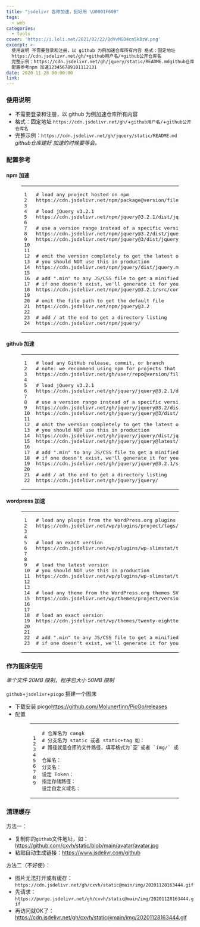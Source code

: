 ```yaml
---
title: "jsdelivr 各种加速，挺好用 \U0001F60B"
tags:
  - web
categories:
  - tools
cover: 'https://i.loli.net/2021/02/22/QdVvMGD4cm5kBzW.png'
excerpt: >-
  使用说明 不需要登录和注册，以 github 为例加速仓库所有内容 格式：固定地址
  https://cdn.jsdelivr.net/gh/+github用户名/+github公开仓库名
  完整示例：https://cdn.jsdelivr.net/gh/jquery/static/README.mdgithub仓库建好 加速的时候要等会。 
  配置参考npm 加速123456789101112131
date: 2020-11-28 00:00:00
link:
---
```


<h3 id="使用说明"><a href="#使用说明" class="headerlink" title="使用说明"></a>使用说明</h3><ul><li>不需要登录和注册，以 github 为例加速仓库所有内容</li><li>格式：固定地址 <code>https://cdn.jsdelivr.net/gh/</code>+<code>github用户名/</code>+<code>github公开仓库名</code></li><li>完整示例：<code>https://cdn.jsdelivr.net/gh/jquery/static/README.md</code><br><em>github仓库建好 加速的时候要等会。</em></li></ul><h3 id="配置参考"><a href="#配置参考" class="headerlink" title="配置参考"></a>配置参考</h3><h4 id="npm-加速"><a href="#npm-加速" class="headerlink" title="npm 加速"></a>npm 加速</h4><figure class="highlight md"><table><tbody><tr><td class="gutter"><pre><span class="line">1</span><br><span class="line">2</span><br><span class="line">3</span><br><span class="line">4</span><br><span class="line">5</span><br><span class="line">6</span><br><span class="line">7</span><br><span class="line">8</span><br><span class="line">9</span><br><span class="line">10</span><br><span class="line">11</span><br><span class="line">12</span><br><span class="line">13</span><br><span class="line">14</span><br><span class="line">15</span><br><span class="line">16</span><br><span class="line">17</span><br><span class="line">18</span><br><span class="line">19</span><br><span class="line">20</span><br><span class="line">21</span><br><span class="line">22</span><br><span class="line">23</span><br><span class="line">24</span><br></pre></td><td class="code"><pre><span class="line"><span class="section"># load any project hosted on npm</span></span><br><span class="line">https://cdn.jsdelivr.net/npm/package@version/file</span><br><span class="line"></span><br><span class="line"><span class="section"># load jQuery v3.2.1</span></span><br><span class="line">https://cdn.jsdelivr.net/npm/jquery@3.2.1/dist/jquery.min.js</span><br><span class="line"></span><br><span class="line"><span class="section"># use a version range instead of a specific version</span></span><br><span class="line">https://cdn.jsdelivr.net/npm/jquery@3.2/dist/jquery.min.js</span><br><span class="line">https://cdn.jsdelivr.net/npm/jquery@3/dist/jquery.min.js</span><br><span class="line"></span><br><span class="line"></span><br><span class="line"><span class="section"># omit the version completely to get the latest one</span></span><br><span class="line"><span class="section"># you should NOT use this in production</span></span><br><span class="line">https://cdn.jsdelivr.net/npm/jquery/dist/jquery.min.js</span><br><span class="line"></span><br><span class="line"><span class="section"># add ".min" to any JS/CSS file to get a minified version</span></span><br><span class="line"><span class="section"># if one doesn't exist, we'll generate it for you</span></span><br><span class="line">https://cdn.jsdelivr.net/npm/jquery@3.2.1/src/core.min.js</span><br><span class="line"></span><br><span class="line"><span class="section"># omit the file path to get the default file</span></span><br><span class="line">https://cdn.jsdelivr.net/npm/jquery@3.2</span><br><span class="line"></span><br><span class="line"><span class="section"># add / at the end to get a directory listing</span></span><br><span class="line">https://cdn.jsdelivr.net/npm/jquery/</span><br></pre></td></tr></tbody></table></figure><h4 id="github-加速"><a href="#github-加速" class="headerlink" title="github 加速"></a>github 加速</h4><figure class="highlight md"><table><tbody><tr><td class="gutter"><pre><span class="line">1</span><br><span class="line">2</span><br><span class="line">3</span><br><span class="line">4</span><br><span class="line">5</span><br><span class="line">6</span><br><span class="line">7</span><br><span class="line">8</span><br><span class="line">9</span><br><span class="line">10</span><br><span class="line">11</span><br><span class="line">12</span><br><span class="line">13</span><br><span class="line">14</span><br><span class="line">15</span><br><span class="line">16</span><br><span class="line">17</span><br><span class="line">18</span><br><span class="line">19</span><br><span class="line">20</span><br><span class="line">21</span><br><span class="line">22</span><br></pre></td><td class="code"><pre><span class="line"><span class="section"># load any GitHub release, commit, or branch</span></span><br><span class="line"><span class="section"># note: we recommend using npm for projects that support it</span></span><br><span class="line">https://cdn.jsdelivr.net/gh/user/repo@version/file</span><br><span class="line"></span><br><span class="line"><span class="section"># load jQuery v3.2.1</span></span><br><span class="line">https://cdn.jsdelivr.net/gh/jquery/jquery@3.2.1/dist/jquery.min.js</span><br><span class="line"></span><br><span class="line"><span class="section"># use a version range instead of a specific version</span></span><br><span class="line">https://cdn.jsdelivr.net/gh/jquery/jquery@3.2/dist/jquery.min.js</span><br><span class="line">https://cdn.jsdelivr.net/gh/jquery/jquery@3/dist/jquery.min.js</span><br><span class="line"></span><br><span class="line"><span class="section"># omit the version completely to get the latest one</span></span><br><span class="line"><span class="section"># you should NOT use this in production</span></span><br><span class="line">https://cdn.jsdelivr.net/gh/jquery/jquery/dist/jquery.min.js</span><br><span class="line">https://cdn.jsdelivr.net/gh/jquery/jquery@latest/dist/jquery.min.js</span><br><span class="line"></span><br><span class="line"><span class="section"># add ".min" to any JS/CSS file to get a minified version</span></span><br><span class="line"><span class="section"># if one doesn't exist, we'll generate it for you</span></span><br><span class="line">https://cdn.jsdelivr.net/gh/jquery/jquery@3.2.1/src/core.min.js</span><br><span class="line"></span><br><span class="line"><span class="section"># add / at the end to get a directory listing</span></span><br><span class="line">https://cdn.jsdelivr.net/gh/jquery/jquery/</span><br></pre></td></tr></tbody></table></figure><h4 id="wordpress-加速"><a href="#wordpress-加速" class="headerlink" title="wordpress 加速"></a>wordpress 加速</h4><figure class="highlight md"><table><tbody><tr><td class="gutter"><pre><span class="line">1</span><br><span class="line">2</span><br><span class="line">3</span><br><span class="line">4</span><br><span class="line">5</span><br><span class="line">6</span><br><span class="line">7</span><br><span class="line">8</span><br><span class="line">9</span><br><span class="line">10</span><br><span class="line">11</span><br><span class="line">12</span><br><span class="line">13</span><br><span class="line">14</span><br><span class="line">15</span><br><span class="line">16</span><br><span class="line">17</span><br><span class="line">18</span><br><span class="line">19</span><br><span class="line">20</span><br><span class="line">21</span><br><span class="line">22</span><br><span class="line">23</span><br></pre></td><td class="code"><pre><span class="line"><span class="section"># load any plugin from the WordPress.org plugins SVN repo</span></span><br><span class="line">https://cdn.jsdelivr.net/wp/plugins/project/tags/version/file</span><br><span class="line"></span><br><span class="line"></span><br><span class="line"><span class="section"># load an exact version</span></span><br><span class="line">https://cdn.jsdelivr.net/wp/plugins/wp-slimstat/tags/4.6.5/wp-slimstat.js</span><br><span class="line"></span><br><span class="line"></span><br><span class="line"><span class="section"># load the latest version</span></span><br><span class="line"><span class="section"># you should NOT use this in production</span></span><br><span class="line">https://cdn.jsdelivr.net/wp/plugins/wp-slimstat/trunk/wp-slimstat.js</span><br><span class="line"></span><br><span class="line"></span><br><span class="line"><span class="section"># load any theme from the WordPress.org themes SVN repo</span></span><br><span class="line">https://cdn.jsdelivr.net/wp/themes/project/version/file</span><br><span class="line"></span><br><span class="line"></span><br><span class="line"><span class="section"># load an exact version</span></span><br><span class="line">https://cdn.jsdelivr.net/wp/themes/twenty-eightteen/1.7/assets/js/html5.js</span><br><span class="line"></span><br><span class="line"></span><br><span class="line"><span class="section"># add ".min" to any JS/CSS file to get a minified version</span></span><br><span class="line"><span class="section"># if one doesn't exist, we'll generate it for you</span></span><br></pre></td></tr></tbody></table></figure><h3 id="作为图床使用"><a href="#作为图床使用" class="headerlink" title="作为图床使用"></a>作为图床使用</h3><p><em>单个文件 20MB 限制</em>，<em>程序包大小 50MB 限制</em><br><br><code>github</code>+<code>jsdelivr</code>+<code>picgo</code> 搭建一个图床</p><ul><li>下载安装 picgo<a target="_blank" rel="noopener" href="https://github.com/Molunerfinn/PicGo/releases">https://github.com/Molunerfinn/PicGo/releases</a></li><li>配置<figure class="highlight md"><table><tbody><tr><td class="gutter"><pre><span class="line">1</span><br><span class="line">2</span><br><span class="line">3</span><br><span class="line">4</span><br><span class="line">5</span><br><span class="line">6</span><br><span class="line">7</span><br><span class="line">8</span><br><span class="line">9</span><br></pre></td><td class="code"><pre><span class="line"><span class="section"># 仓库名为 cangk</span></span><br><span class="line"><span class="section"># 分支名为 static 或者 static+tag 如：</span></span><br><span class="line"><span class="section"># 路径就是仓库的文件路径，填写格式为`空`或者 `img/` 或者 `video/`</span></span><br><span class="line"></span><br><span class="line">仓库名：</span><br><span class="line">分支名：</span><br><span class="line">设定 Token：</span><br><span class="line">指定存储路径：</span><br><span class="line">设定自定义域名：</span><br></pre></td></tr></tbody></table></figure></li></ul><h3 id="清理缓存"><a href="#清理缓存" class="headerlink" title="清理缓存"></a>清理缓存</h3><p>方法一：</p><ul><li>复制你的<code>github</code>文件地址，如：<a target="_blank" rel="noopener" href="https://github.com/cxvh/static/blob/main/avatar/avatar.jpg">https://github.com/cxvh/static/blob/main/avatar/avatar.jpg</a></li><li>粘贴自动生成链接：<a target="_blank" rel="noopener" href="https://www.jsdelivr.com/github">https://www.jsdelivr.com/github</a></li></ul><p>方法二（不好使）：</p><ul><li>图片无法打开或有缓存：<code>https://cdn.jsdelivr.net/gh/cxvh/static@main/img/20201128163444.gif</code></li><li>先请求：<code>https://purge.jsdelivr.net/gh/cxvh/static@main/img/20201128163444.gif</code></li><li>再访问就OK了：<a target="_blank" rel="noopener" href="https://cdn.jsdelivr.net/gh/cxvh/static@main/img/20201128163444.gif">https://cdn.jsdelivr.net/gh/cxvh/static@main/img/20201128163444.gif</a></li></ul>